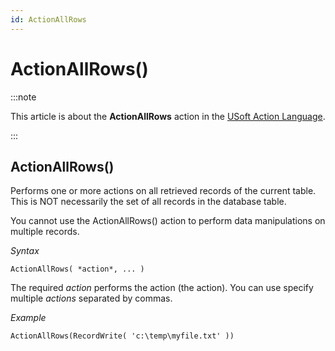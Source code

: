 ```yaml
---
id: ActionAllRows
---
```


# ActionAllRows()




:::note

This article is about the **ActionAllRows** action in the [USoft Action Language](/docs/Task_flow/Action_Language_reference/USoft_Action_Language.md).

:::

## **ActionAllRows()**

Performs one or more actions on all retrieved records of the current table. This is NOT necessarily the set of all records in the database table.

You cannot use the ActionAllRows() action to perform data manipulations on multiple records.

*Syntax*

```
ActionAllRows( *action*, ... )
```

The required *action* performs the action (the action). You can use specify multiple *actions* separated by commas.

*Example*

```
ActionAllRows(RecordWrite( 'c:\temp\myfile.txt' ))
```

 